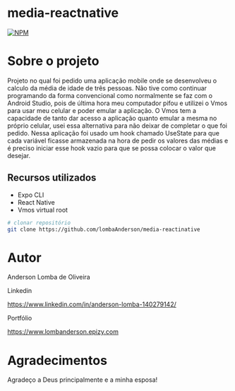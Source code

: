 # media-reactnative

[![NPM](https://img.shields.io/npm/l/react)](https://github.com/LombaAnderson/media-reactnative/blob/main/LICENSE)


# Sobre o projeto
Projeto no qual foi pedido uma aplicação mobile onde se desenvolveu o calculo da média de idade de três pessoas. Não tive como continuar programando da forma convencional como normalmente se faz com o Android Studio, pois de última hora meu computador pifou e utilizei o Vmos para usar meu celular e poder emular a aplicação. O Vmos tem a capacidade de tanto dar acesso a aplicação quanto emular a mesma no próprio celular, usei essa alternativa para não deixar de completar o que foi pedido. Nessa aplicação foi usado um hook chamado UseState para que cada variável ficasse armazenada na hora de pedir os valores das médias e é preciso iniciar esse hook vazio para que se possa colocar o valor que desejar.


## Recursos utilizados
- Expo CLI
- React Native
- Vmos virtual root


```bash
# clonar repositório
git clone https://github.com/lombaAnderson/media-reactinative

```

# Autor

Anderson Lomba de Oliveira

Linkedin

https://www.linkedin.com/in/anderson-lomba-140279142/

Portfólio

https://www.lombanderson.epizy.com

# Agradecimentos

Agradeço a Deus principalmente e a minha esposa!
